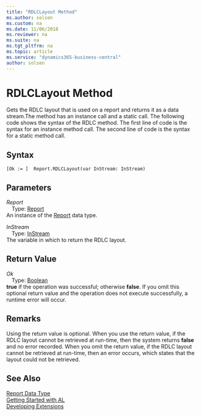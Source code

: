 ```yaml
---
title: "RDLCLayout Method"
ms.author: solsen
ms.custom: na
ms.date: 11/06/2018
ms.reviewer: na
ms.suite: na
ms.tgt_pltfrm: na
ms.topic: article
ms.service: "dynamics365-business-central"
author: solsen
---
```

[//]: # (START>DO_NOT_EDIT)
[//]: # (IMPORTANT:Do not edit any of the content between here and the END>DO_NOT_EDIT.)
[//]: # (Any modifications should be made in the .xml files in the ModernDev repo.)
# RDLCLayout Method
Gets the RDLC layout that is used on a report and returns it as a data stream.The method has an instance call and a static call. The following code shows the syntax of the RDLC method. The first line of code is the syntax for an instance method call. The second line of code is the syntax for a static method call.

## Syntax
```
[Ok := ]  Report.RDLCLayout(var InStream: InStream)
```
## Parameters
*Report*  
&emsp;Type: [Report](report-data-type.md)  
An instance of the [Report](report-data-type.md) data type.  

*InStream*  
&emsp;Type: [InStream](../instream/instream-data-type.md)  
The variable in which to return the RDLC layout.
          


## Return Value
*Ok*  
&emsp;Type: [Boolean](../boolean/boolean-data-type.md)  
**true** if the operation was successful; otherwise **false**.  If you omit this optional return value and the operation does not execute successfully, a runtime error will occur.    


[//]: # (IMPORTANT: END>DO_NOT_EDIT)

  
## Remarks  
 Using the return value is optional. When you use the return value, if the RDLC layout cannot be retrieved at run-time, then the system returns **false** and no error recorded. When you omit the return value, if the RDLC layout cannot be retrieved at run-time, then an error occurs, which states that the layout could not be retrieved. 

## See Also
[Report Data Type](report-data-type.md)  
[Getting Started with AL](../../devenv-get-started.md)  
[Developing Extensions](../../devenv-dev-overview.md)